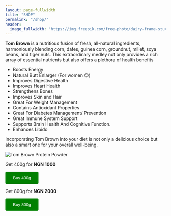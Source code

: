 ```yaml
---
layout: page-fullwidth
title: "SHOP"
permalink: "/shop/"
header:
  image_fullwidth: "https://img.freepik.com/free-photo/dairy-frame-stucco-background_23-2148601757.jpg?size=626&ext=jpg"
---
```


<!-- <div class="medium-8 medium-pull-4 columns" markdown="1"> -->

**Tom Brown** is a nutritious fusion of fresh, all-natural ingredients, harmoniously blending corn, dates, guinea corn, groundnut, millet, soya beans, and tiger nuts. This extraordinary medley not only provides a rich array of essential nutrients but also offers a plethora of health benefits

- Boosts Energy
- Natural Butt Enlarger (For women 😉)
- Improves Digestive Health
- Improves Heart Health
- Strengthens Bones
- Improves Skin and Hair
- Great For Weight Management
- Contains Antioxidant Properties
- Great For Diabetes Management/ Prevention
- Great Immune System Support
- Supports Brain Health And Cognitive Function.
- Enhances Libido

Incorporating Tom Brown into your diet is not only a delicious choice but also a smart one for your overall well-being.

<img class="t60" src="https://i.pinimg.com/564x/0b/92/bb/0b92bbb4838a067bbadad5ad439ceacd.jpg" alt=" Tom Brown Protein Powder"/>

Get 400g for **NGN 1000**

<a href="https://wa.link/bhdr0e">
  <button style="background-color:green; color: white; padding: 12px 24px; border-radius: 4px; border: none; cursor: pointer;"> 
        Buy 400g
    </button>
    </a>

Get 800g for **NGN 2000**

<a href="https://wa.link/edcmg6">
  <button style="background-color:green; color: white; padding: 12px 24px; border-radius: 4px; border: none; cursor: pointer;"> 
        Buy 800g
    </button>
    </a>
